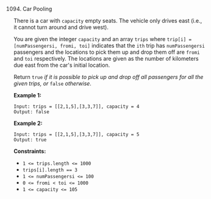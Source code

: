 1094. Car Pooling



There is a car with `capacity` empty seats. The vehicle only drives east (i.e., it cannot turn around and drive west).

You are given the integer `capacity` and an array `trips` where `trip[i] = [numPassengersi, fromi, toi]` indicates that the `ith` trip has `numPassengersi` passengers and the locations to pick them up and drop them off are `fromi` and `toi` respectively. The locations are given as the number of kilometers due east from the car's initial location.

Return `true` *if it is possible to pick up and drop off all passengers for all the given trips, or* `false` *otherwise*.

 

**Example 1:**

```
Input: trips = [[2,1,5],[3,3,7]], capacity = 4
Output: false
```

**Example 2:**

```
Input: trips = [[2,1,5],[3,3,7]], capacity = 5
Output: true
```

 

**Constraints:**

- `1 <= trips.length <= 1000`
- `trips[i].length == 3`
- `1 <= numPassengersi <= 100`
- `0 <= fromi < toi <= 1000`
- `1 <= capacity <= 105`